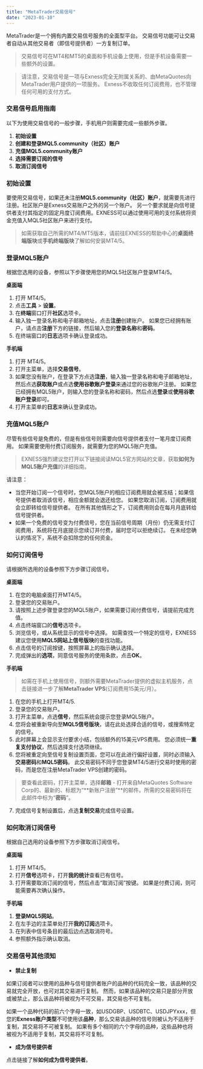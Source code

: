 ```yaml
---
title: "MetaTrader交易信号"
date: "2023-01-10"
---
```


MetaTrader是一个拥有内置交易信号服务的全面型平台。 交易信号功能可让交易者自动从其他交易者（即信号提供者）一方复制订单。

> 交易信号可在MT4和MT5的桌面和手机设备上使用，但是手机设备需要一些额外的设置。

> 请注意，交易信号是一项与Exness完全无附属关系的、由MetaQuotes向MetaTrader用户提供的一项服务。 Exness不收取任何订阅费用，也不管理任何可用的支付方式。

### 交易信号启用指南

以下为使用交易信号的一般步骤，手机用户则需要完成一些额外步骤。

1. **初始设置**
2. **创建和登录MQL5.community（社区）账户**
3. **充值MQL5.community账户**
4. **选择需要订阅的信号**
5. **取消订阅信号**

### 初始设置

要使用交易信号，如果还未注册**MQL5.community（社区）账户**，就需要先进行注册。社区账户是Exness交易账户之外的另一个账户。 另一个要求就是向信号提供者支付其指定的固定月度订阅费用。EXNESS可以通过使用可用的支付系统将资金充值入MQL5社区账户来进行支付。

> 如需获取自己所需的MT4/MT5版本，请前往EXNESS的帮助中心的**桌面终端版块**或**手机终端版块**了解如何安装MT4/5。

### 登录MQL5账户

根据您选用的设备，参照以下步骤使用您的MQL5社区账户登录MT4/5。

**桌面端**

1. 打开 MT4/5。
2. 点击**工具** > **设置**。
3. 在**终端**窗口打开**社区**选项卡。
4. 输入独一登录名称和电子邮箱地址，点击**注册**创建账户。 如果您已经拥有账户，请点击**注册**下方的链接，然后输入您的**登录名称**和**密码**。
5. 在终端窗口的**日志**选项卡确认登录成功。

**手机端**

1. 打开 MT4/5。
2. 打开主菜单，选择**交易信号**。
3. 如果您没有账户，在登录下方点选**注册**，输入独一登录名称和电子邮箱地址，然后点选**获取账户**或点选**使用谷歌账户登录**来通过您的谷歌账户注册。 如果您已经拥有MQL5账户，则输入您的登录名称和密码，然后点选**登录**或**使用谷歌账户登录**即可。
4. 打开主菜单的**日志**来确认登录成功。

### 充值MQL5账户

尽管有些信号是免费的，但是有些信号则需要向信号提供者支付一笔月度订阅费用。 如果需要使用付费订阅服务，就需要为您的MQL5账户充值。

> EXNESS强烈建议您打开以下链接阅读MQL5官方网站的文章，获取**如何为MQL5账户充值**的详细指南。

请注意：

- 当您开始订阅一个信号时，您MQL5账户的相应订阅费用就会被冻结；如果信号提供者取消该信号，相应金额就会退还给您。 如果您取消订阅，订阅费用就会立即转给信号提供者。 在所有其他情形之下，订阅费用则会在每月月底转给信号提供者。
- 如果一个免费的信号变为付费信号，您在当前信号周期（月份）仍无需支付订阅费用，系统将在月底提示您续订并付费，届时您可以拒绝续订。 在未经您确认的情况下，系统不会扣除您的任何资金。

### 如何订阅信号

请根据所选用的设备参照下方步骤订阅信号。

**桌面端**

1. 在您的电脑桌面打开MT4/5。
2. 登录您的交易账户。
3. 请按照上述步骤登录您的MQL5账户，如果需要订阅付费信号，请提前完成充值。
4. 点击终端窗口的**信号**选项卡。
5. 浏览信号，或从系统显示的信号中选择。 如需查找一个特定的信号，EXNESS建议您使用**MQL5网站上信号版块**的查找功能。
6. 点击信号的订阅按键，按照屏幕上的指示确认选择。
7. 完成弹出的**选项**，同意信号服务的使用条款，点击**OK**。

**手机端**

> 如需在手机上使用信号，则额外需要MetaTrader提供的虚拟主机服务，点击链接进一步了解**MetaTrader VPS**(订阅费用15美元/月）。

1. 在您的手机上打开MT4/5.
2. 登录您的交易账户。
3. 打开主菜单，点选**信号**，然后系统会提示您登录MQL5账户。
4. 您将会被重新导向至**MQL5信号版块**，请在此处选择合适的信号，或搜索特定的信号。
5. 此时屏幕上会显示支付要求小结，包括额外的15美元VPS费用。 您必须统一**重复支付协议**，然后选择支付选项继续。
6. 您将被重定向至信号复制设置页面，您可以在此进行偏好设置，同时必须输入**交易密码**和**MQL5密码**。 此交易密码不同于您登录MT4/5进行交易时使用的密码，而是您在注册MetaTrader VPS创建的密码。

> 要查看此密码，打开主菜单，选择**邮箱** - 打开来自MetaQuotes Software Corp的、最新的、标题为“**新账户注册”**的邮件。所需的交易密码将在此邮件中标为“**密码**”。

7. 完成信号复制设置后，点选**复制交易**完成信号设置。

### 如何取消订阅信号

根据自己选用的设备参照下方步骤取消订阅信号。

**桌面端**

1. 打开 MT4/5。
2. 打开**信号**选项卡，打开**我的统计**查看已有信号。
3. 打开需要取消订阅的信号，然后点击“取消订阅”按键。 如果是付费订阅，则可能需要再次确认操作。

**手机端**

1. **登录MQL5网站**。
2. 在左手边的主菜单处打开**我的订阅**选项卡。
3. 在列表中信号条目的最后边点选取消符号。
4. 参照额外指示确认取消。

### 交易信号其他须知

- **禁止复制**

如果订阅者可以使用的品种与信号提供者账户的品种的代码完全一致，该品种的交易就完全开放，也可对其交易进行复制。 然而，如果该品种的交易只是部分开放或被禁止，那么该品种将被视为不可交易，其交易也不可复制。

如果一个品种代码的前六个字母一致，如USDGBP、USDBTC、USDJPYxxx，但您的**Exness账户类型**不可使用该**品种**，那么交易该品种的信号则被认为不适用于复制，其交易将不可被复制。 如果有多个相同的六个字母的品种，这些品种也将被视为不适用于复制，其交易将不可复制。

- **成为信号提供者**

点击链接了解**如何成为信号提供者**。

